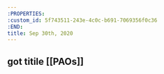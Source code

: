 ```yaml
---
:PROPERTIES:
:custom_id: 5f743511-243e-4c0c-b691-7069356f0c36
:END:
title: Sep 30th, 2020
---
```

## got titile [[PAOs]]
##
